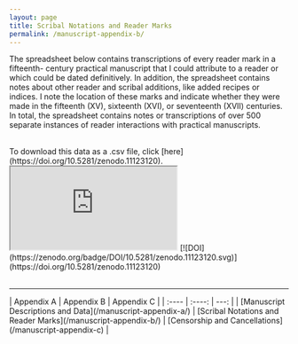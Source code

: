 ```yaml
---
layout: page
title: Scribal Notations and Reader Marks
permalink: /manuscript-appendix-b/
---
```


The spreadsheet below contains transcriptions of every reader mark in a fifteenth-
century practical manuscript that I could attribute to a reader or which could be dated 
definitively. In addition, the spreadsheet contains notes about other reader and scribal additions,
like added recipes or indices. I note the location of these marks and indicate
whether they were made in the fifteenth (XV), sixteenth (XVI), or seventeenth (XVII)
centuries. In total, the spreadsheet contains notes or transcriptions of over 500 separate
instances of reader interactions with practical manuscripts.

<br>
To download this data as a .csv file, click [here](https://doi.org/10.5281/zenodo.11123120).
<iframe src="https://docs.google.com/spreadsheets/d/e/2PACX-1vTABtJLyJF9nS5RZ1ElMYUT-enfT_5ooMWgWgDwvnIryIQtdjg6IxKv2uHbvpren3S9HHLBY8z0bDND/pubhtml?gid=262813940&amp;single=true&amp;widget=true&amp;headers=false"></iframe>
[![DOI](https://zenodo.org/badge/DOI/10.5281/zenodo.11123120.svg)](https://doi.org/10.5281/zenodo.11123120)
<br>
<br>

<hr>
| Appendix A | Appendix B | Appendix C |
| :---- | :----: | ---: |
| [Manuscript Descriptions and Data](/manuscript-appendix-a/) | [Scribal Notations and Reader Marks](/manuscript-appendix-b/) | [Censorship and Cancellations](/manuscript-appendix-c) |


